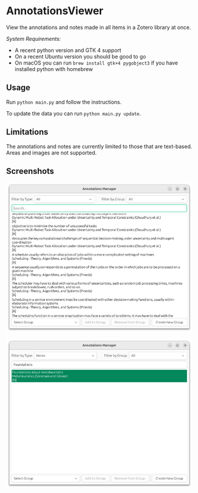 # AnnotationsViewer

View the annotations and notes made in all items in a Zotero library at once.

*System Requirements:*
- A recent python version and GTK 4 support
- On a recent Ubuntu version you should be good to go 
- On macOS you can run `brew install gtk+4 pygobject3` if you have installed python with homebrew

## Usage

Run `python main.py` and follow the instructions.

To update the data you can run `python main.py update`.

## Limitations

The annotations and notes are currently limited to those that are text-based.
Areas and images are not supported.

## Screenshots

![Main view](img/main_view-2025-01-11.png)

![Main view with an active filter and search](img/filtered_view-2025-01-11.png)
